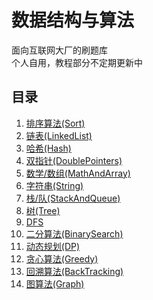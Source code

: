 # 数据结构与算法

面向互联网大厂的刷题库  
个人自用，教程部分不定期更新中

## 目录

1. [排序算法(Sort)](./01_Sort/Sort.md)
2. [链表(LinkedList)](./02_LinkedList/LinkedList.md)
3. [哈希(Hash)](./03_Hash/Hash.ipynb)
4. [双指针(DoublePointers)](./04_DoublePointers/DoublePointers.md)
5. [数学/数组(MathAndArray)](./05_MathAndArray/MathAndArray.md)
6. [字符串(String)](./06_String/String.ipynb)
7. [栈/队(StackAndQueue)](./07_StackAndQueue/StackAndQueue.ipynb)
8. [树(Tree)](./08_Tree/Tree.md)
9. [DFS](./09_DFS/DFS.md)
10. [二分算法(BinarySearch)](./10_BinarySearch/BinarySearch.md)
11. [动态规划(DP)](./11_DP/DP.md)
12. [贪心算法(Greedy)](./12_Greedy/Greedy.md)
13. [回溯算法(BackTracking)](./13_BackTracking/BackTracking.md)
14. [图算法(Graph)](./14_Graph/Graph.md)